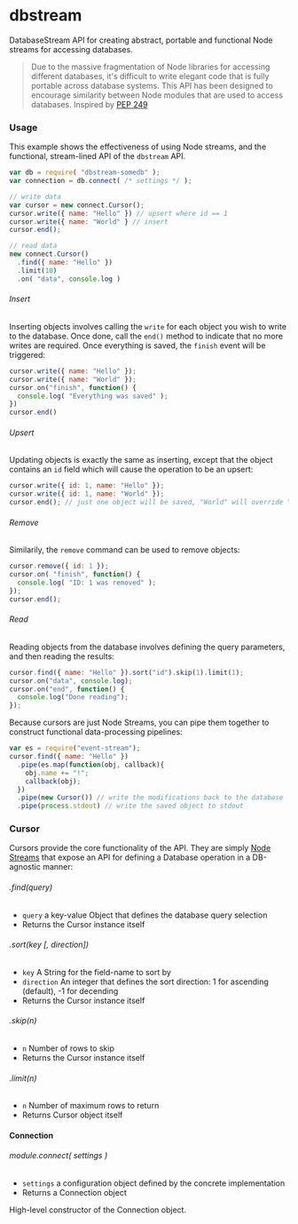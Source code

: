 dbstream
========

DatabaseStream API for creating abstract, portable and functional Node streams for accessing databases.

> Due to the massive fragmentation of Node libraries for accessing different databases, it's difficult to write elegant code that is fully portable across database systems. This API has been designed to encourage similarity between Node modules that are used to access databases. Inspired by [PEP 249](http://legacy.python.org/dev/peps/pep-0249/)

### Usage

This example shows the effectiveness of using Node streams, and the functional, stream-lined API of the `dbstream` API.

```javascript
var db = require( "dbstream-somedb" );
var connection = db.connect( /* settings */ );

// write data
var cursor = new connect.Cursor(); 
cursor.write({ name: "Hello" }) // upsert where id == 1
cursor.write({ name: "World" } // insert
cursor.end();

// read data
new connect.Cursor()
  .find({ name: "Hello" })
  .limit(10)
  .on( "data", console.log ) 
```

###### Insert

Inserting objects involves calling the `write` for each object you wish to write to the database. Once done, call the `end()` method to indicate that no more writes are required. Once everything is saved, the `finish` event will be triggered:

```javascript
cursor.write({ name: "Hello" });
cursor.write({ name: "World" });
cursor.on("finish", function() {
  console.log( "Everything was saved" );
})
cursor.end()
```

###### Upsert

Updating objects is exactly the same as inserting, except that the object contains an `id` field which will cause the operation to be an upsert:

```javascript
cursor.write({ id: 1, name: "Hello" });
cursor.write({ id: 1, name: "World" });
cursor.end(); // just one object will be saved, "World" will override "Hello"
```

###### Remove

Similarily, the `remove` command can be used to remove objects:

```javascript
cursor.remove({ id: 1 });
cursor.on( "finish", function() {
  console.log( "ID: 1 was removed" );
});
cursor.end();
```

###### Read

Reading objects from the database involves defining the query parameters, and then reading the results:


```javascript
cursor.find({ name: "Hello" }).sort("id").skip(1).limit(1);
cursor.on("data", console.log);
cursor.on("end", function() {
  console.log("Done reading");
});
```

Because cursors are just Node Streams, you can pipe them together to construct functional data-processing pipelines:

```javascript
var es = require("event-stream");
cursor.find({ name: "Hello" })
  .pipe(es.map(function(obj, callback){
    obj.name += "!";
    callback(obj);
  })
  .pipe(new Cursor()) // write the modifications back to the database
  .pipe(process.stdout) // write the saved object to stdout
```


### Cursor

Cursors provide the core functionality of the API. They are simply [Node Streams](http://nodejs.org/api/stream.html#stream_class_stream_duplex) that expose an API for defining a Database operation in a DB-agnostic manner:

###### .find(query)

* `query` a key-value Object that defines the database query selection
* Returns the Cursor instance itself


###### .sort(key [, direction])

* `key` A String for the field-name to sort by
* `direction` An integer that defines the sort direction: 1 for ascending (default), -1 for decending
* Returns the Cursor instance itself

###### .skip(n)

* `n` Number of rows to skip
* Returns the Cursor instance itself


###### .limit(n)

* `n` Number of maximum rows to return
* Returns Cursor object itself

#### Connection

###### module.connect( settings )

* `settings` a configuration object defined by the concrete implementation
* Returns a Connection object 

High-level constructor of the Connection object. 

